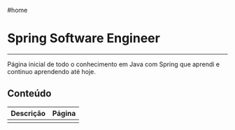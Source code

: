 #home
# Spring Software Engineer
---
Página inicial de todo o conhecimento em Java com Spring que aprendi e continuo aprendendo até hoje.

## Conteúdo


| Descrição | Página |
| --------- | ------ |
|           |        |
